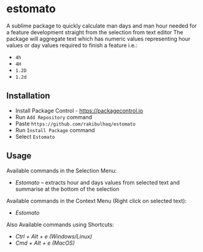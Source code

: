 # estomato
A sublime package to quickly calculate man days and man hour needed for a feature development straight from the selection from text editor
The package will aggregate text which has numeric values representing hour values or day values required to finish a feature i.e.:

 - `4h`
 - `4H`
 - `1.2D`
 - `1.2d`

## Installation

 - Install Package Control - https://packagecontrol.io
 - Run `Add Repository` command
 - Paste `https://github.com/rakibulhaq/estomato`
 - Run `Install Package` command
 - Select `Estomato`

## Usage

Available commands in the Selection Menu:

 - *Estomato* – extracts hour and days values from selected text and summarise at the bottom of the selection

Available commands in the Context Menu (Right click on selected text):

 - *Estomato*
 
Also Available commands using Shortcuts:

 - *Ctrl + Alt + e (Windows/Linux)*
 - *Cmd + Alt + e (MacOS)*
